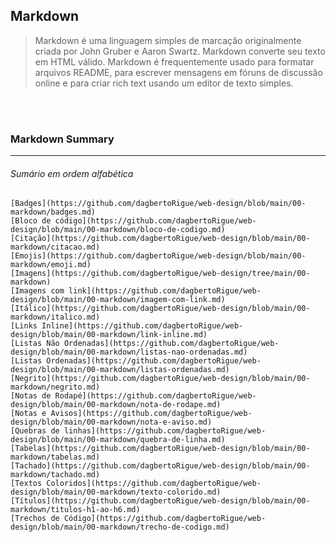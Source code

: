 ## Markdown

> Markdown é uma linguagem simples de marcação originalmente criada por John Gruber e Aaron Swartz. 
Markdown converte seu texto em HTML válido. Markdown é frequentemente usado para formatar arquivos README, 
para escrever mensagens em fóruns de discussão online e para criar rich text usando um editor de texto simples.

<br></br>

### Markdown Summary
---  
###### Sumário em ordem alfabética

    [Badges](https://github.com/dagbertoRigue/web-design/blob/main/00-markdown/badges.md)  
    [Bloco de código](https://github.com/dagbertoRigue/web-design/blob/main/00-markdown/bloco-de-codigo.md)  
    [Citação](https://github.com/dagbertoRigue/web-design/blob/main/00-markdown/citacao.md)  
    [Emojis](https://github.com/dagbertoRigue/web-design/blob/main/00-markdown/emoji.md)  
    [Imagens](https://github.com/dagbertoRigue/web-design/tree/main/00-markdown)  
    [Imagens com link](https://github.com/dagbertoRigue/web-design/blob/main/00-markdown/imagem-com-link.md)  
    [Itálico](https://github.com/dagbertoRigue/web-design/blob/main/00-markdown/italico.md)  
    [Links Inline](https://github.com/dagbertoRigue/web-design/blob/main/00-markdown/link-inline.md)  
    [Listas Não Ordenadas](https://github.com/dagbertoRigue/web-design/blob/main/00-markdown/listas-nao-ordenadas.md)  
    [Listas Ordenadas](https://github.com/dagbertoRigue/web-design/blob/main/00-markdown/listas-ordenadas.md)  
    [Negrito](https://github.com/dagbertoRigue/web-design/blob/main/00-markdown/negrito.md)  
    [Notas de Rodapé](https://github.com/dagbertoRigue/web-design/blob/main/00-markdown/nota-de-rodape.md)  
    [Notas e Avisos](https://github.com/dagbertoRigue/web-design/blob/main/00-markdown/nota-e-aviso.md)  
    [Quebras de linhas](https://github.com/dagbertoRigue/web-design/blob/main/00-markdown/quebra-de-linha.md)  
    [Tabelas](https://github.com/dagbertoRigue/web-design/blob/main/00-markdown/tabelas.md)  
    [Tachado](https://github.com/dagbertoRigue/web-design/blob/main/00-markdown/tachado.md)  
    [Textos Coloridos](https://github.com/dagbertoRigue/web-design/blob/main/00-markdown/texto-colorido.md)  
    [Títulos](https://github.com/dagbertoRigue/web-design/blob/main/00-markdown/titulos-h1-ao-h6.md)  
    [Trechos de Código](https://github.com/dagbertoRigue/web-design/blob/main/00-markdown/trecho-de-codigo.md)  
